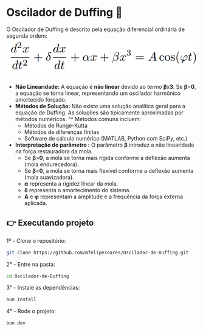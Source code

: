 # Oscilador de Duffing 🎢

O Oscilador de Duffing é descrito pela equação diferencial ordinária de segunda ordem:
![Equação](https://github.com/mfelipesoares/Oscilador-de-Duffing/blob/49f7129372ff6c7d53bbbd585ef69474c2f78b7c/src/img/equacao.png)

* **Não Linearidade:** A equação é **não linear** devido ao termo **β**x**3**. Se **β**=**0**, a equação se torna linear, representando um oscilador harmônico amortecido forçado. 
* **Métodos de Solução:** Não existe uma solução analítica geral para a equação de Duffing. As soluções são tipicamente aproximadas por métodos numéricos. ^^ Métodos comuns incluem:
  * Métodos de Runge-Kutta
  * Métodos de diferenças finitas
  * Software de cálculo numérico (MATLAB, Python com SciPy, etc.)
* **Interpretação do parâmetro  :** O parâmetro **β** introduz a não linearidade na força restauradora da mola. 
  * Se **β**>**0**, a mola se torna mais rígida conforme a deflexão aumenta (mola endurecedora).
  * Se **β**<**0**, a mola se torna mais flexível conforme a deflexão aumenta (mola suavizadora). 
  * **α** representa a rigidez linear da mola. 
  * **δ** representa o amortecimento do sistema. 
  * **A** e **φ** representam a amplitude e a frequência da força externa aplicada.

## 👉 Executando projeto

1º - Clone o repositório:

```bash
git clone https://github.com/mfelipesoares/Oscilador-de-Duffing.git
```

2° - Entre na pasta:

```bash
cd Oscilador-de-Duffing
```

3° - Instale as dependências:

```bash
bun install
```

4° - Rode o projeto:

```bash
bun dev
```
